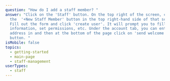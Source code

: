 ```yaml
---
question: "How do I add a staff member? "
answer: "Click on the 'Staff' button. On the top right of the screen, click on
  the  '+New Staff Member' button in the top right-hand side of that screen.
  Fill out the form and click 'create user'. It will prompt you to fill out more
  information, set permissions, etc. Under the account tab, you can enter email
  address in and then at the bottom of the page click on 'send welcome email'
  button. "
isMobile: false
topics:
  - getting-started
  - main-page
  - staff-management
userTypes:
  - staff
---
```

